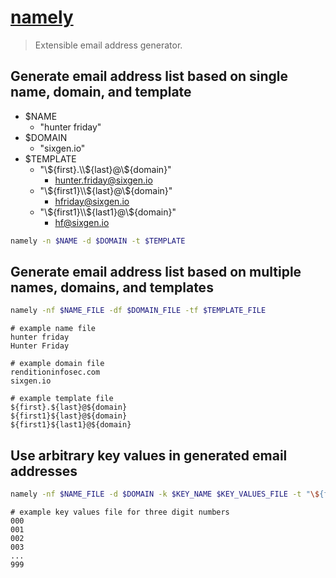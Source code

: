 # [namely](https://github.com/OrielOrielOriel/namely)

> Extensible email address generator.

## Generate email address list based on single name, domain, and template

* $NAME
  * "hunter friday"
* $DOMAIN
  * "sixgen.io"
* $TEMPLATE
  * "\\${first}.\\${last}@\\${domain}"
    * hunter.friday@sixgen.io
  * "\\${first1}\\${last}@\\${domain}"
    * hfriday@sixgen.io
  * "\\${first1}\\${last1}@\\${domain}"
    * hf@sixgen.io

```bash
namely -n $NAME -d $DOMAIN -t $TEMPLATE
```

## Generate email address list based on multiple names, domains, and templates

```bash
namely -nf $NAME_FILE -df $DOMAIN_FILE -tf $TEMPLATE_FILE
```

```text
# example name file
hunter friday
Hunter Friday
```

```text
# example domain file
renditioninfosec.com
sixgen.io
```

```text
# example template file
${first}.${last}@${domain}
${first1}${last}@${domain}
${first1}${last1}@${domain}
```

## Use arbitrary key values in generated email addresses

```bash
namely -nf $NAME_FILE -d $DOMAIN -k $KEY_NAME $KEY_VALUES_FILE -t "\${first1}\${last1}\${$KEY_NAME}@\${domain}"
```

```text
# example key values file for three digit numbers
000
001
002
003
...
999
```
